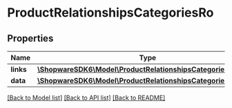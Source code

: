 # ProductRelationshipsCategoriesRo

## Properties
Name | Type | Description | Notes
------------ | ------------- | ------------- | -------------
**links** | [**\ShopwareSDK6\Model\ProductRelationshipsCategoriesRoLinks**](ProductRelationshipsCategoriesRoLinks.md) |  | [optional] 
**data** | [**\ShopwareSDK6\Model\ProductRelationshipsCategoriesRoData[]**](ProductRelationshipsCategoriesRoData.md) |  | [optional] 

[[Back to Model list]](../../README.md#documentation-for-models) [[Back to API list]](../../README.md#documentation-for-api-endpoints) [[Back to README]](../../README.md)


